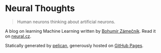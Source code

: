 Neural Thoughts
===============

> Human neurons thinking about artificial neurons.

A blog on learning Machine Learning written by [Bohumír Zámečník](http://bohumirzamecnik.cz/). Read it on [neural.cz](http://neural.cz).

Statically generated by [pelican](https://github.com/getpelican), generously hosted on [GitHub Pages](http://pages.github.com).
